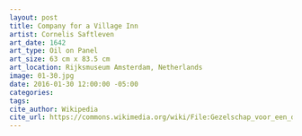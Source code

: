 ```yaml
---
layout: post
title: Company for a Village Inn
artist: Cornelis Saftleven
art_date: 1642
art_type: Oil on Panel
art_size: 63 cm x 83.5 cm
art_location: Rijksmuseum Amsterdam, Netherlands
image: 01-30.jpg
date: 2016-01-30 12:00:00 -05:00
categories:
tags:
cite_author: Wikipedia
cite_url: https://commons.wikimedia.org/wiki/File:Gezelschap_voor_een_dorpsherberg_Rijksmuseum_SK-A-715.jpeg
---
```

